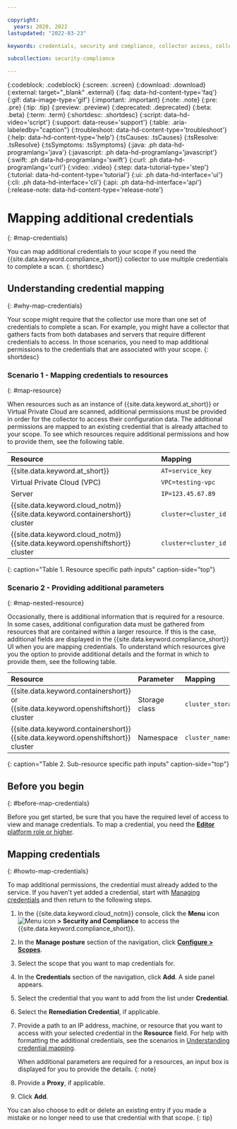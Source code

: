 ```yaml
---

copyright:
  years: 2020, 2022
lastupdated: "2022-03-23"

keywords: credentials, security and compliance, collector access, collector communication, resource scan, configuration scanning, credentials stored

subcollection: security-compliance

---
```


{:codeblock: .codeblock}
{:screen: .screen}
{:download: .download}
{:external: target="_blank" .external}
{:faq: data-hd-content-type='faq'}
{:gif: data-image-type='gif'}
{:important: .important}
{:note: .note}
{:pre: .pre}
{:tip: .tip}
{:preview: .preview}
{:deprecated: .deprecated}
{:beta: .beta}
{:term: .term}
{:shortdesc: .shortdesc}
{:script: data-hd-video='script'}
{:support: data-reuse='support'}
{:table: .aria-labeledby="caption"}
{:troubleshoot: data-hd-content-type='troubleshoot'}
{:help: data-hd-content-type='help'}
{:tsCauses: .tsCauses}
{:tsResolve: .tsResolve}
{:tsSymptoms: .tsSymptoms}
{:java: .ph data-hd-programlang='java'}
{:javascript: .ph data-hd-programlang='javascript'}
{:swift: .ph data-hd-programlang='swift'}
{:curl: .ph data-hd-programlang='curl'}
{:video: .video}
{:step: data-tutorial-type='step'}
{:tutorial: data-hd-content-type='tutorial'}
{:ui: .ph data-hd-interface='ui'}
{:cli: .ph data-hd-interface='cli'}
{:api: .ph data-hd-interface='api'}
{:release-note: data-hd-content-type='release-note'}

# Mapping additional credentials
{: #map-credentials}

You can map additional credentials to your scope if you need the {{site.data.keyword.compliance_short}} collector to use multiple credentials to complete a scan.
{: shortdesc}


## Understanding credential mapping
{: #why-map-credentials}

Your scope might require that the collector use more than one set of credentials to complete a scan. For example, you might have a collector that gathers facts from both databases and servers that require different credentials to access. In those scenarios, you need to map additional permissions to the credentials that are associated with your scope. 
{: shortdesc}


### Scenario 1 - Mapping credentials to resources
{: #map-resource}

When resources such as an instance of {{site.data.keyword.at_short}} or Virtual Private Cloud are scanned, additional permissions must be provided in order for the collector to access their configuration data. The additional permissions are mapped to an existing credential that is already attached to your scope. To see which resources require additional permissions and how to provide them, see the following table.

| Resource | Mapping |
|:---------|:-------------------|
| {{site.data.keyword.at_short}} | `AT=service_key` |
| Virtual Private Cloud (VPC) | `VPC=testing-vpc` |
| Server | `IP=123.45.67.89` |
| {{site.data.keyword.cloud_notm}} {{site.data.keyword.containershort}} cluster | `cluster=cluster_id` |
| {{site.data.keyword.cloud_notm}} {{site.data.keyword.openshiftshort}} cluster | `cluster=cluster_id` |
{: caption="Table 1. Resource specific path inputs" caption-side="top"}


### Scenario 2 - Providing additional parameters
{: #map-nested-resource}

Occasionally, there is additional information that is required for a resource. In some cases, additional configuration data must be gathered from resources that are contained within a larger resource. If this is the case, additional fields are displayed in the {{site.data.keyword.compliance_short}} UI when you are mapping credentials. To understand which resources give you the option to provide additional details and the format in which to provide them, see the following table. 

| Resource | Parameter | Mapping |
|:---------|:-------------|:-------------------|
| {{site.data.keyword.containershort}} or {{site.data.keyword.openshiftshort}} cluster | Storage class | `cluster_storage_class_string` |
| {{site.data.keyword.containershort}} {{site.data.keyword.openshiftshort}} cluster | Namespace | `cluster_namespace_string` |
{: caption="Table 2. Sub-resource specific path inputs" caption-side="top"}


## Before you begin
{: #before-map-credentials}

Before you get started, be sure that you have the required level of access to view and manage credentials. To map a credential, you need the [**Editor** platform role or higher](/docs/security-compliance?topic=security-compliance-access-management).


## Mapping credentials
{: #howto-map-credentials}

To map additional permissions, the credential must already added to the service. If you haven't yet added a credential, start with [Managing credentials](/docs/security-compliance?topic=security-compliance-credentials) and then return to the following steps.

1. In the {{site.data.keyword.cloud_notm}} console, click the **Menu** icon ![Menu icon](../icons/icon_hamburger.svg) **> Security and Compliance** to access the {{site.data.keyword.compliance_short}}.
2. In the **Manage posture** section of the navigation, click [**Configure > Scopes**](https://{DomainName}/security-compliance/scopes).
3. Select the scope that you want to map credentials for.
4. In the **Credentials** section of the navigation, click **Add**. A side panel appears. 
5. Select the credential that you want to add from the list under **Credential**.
6. Select the **Remediation Credential**, if applicable. 
7. Provide a path to an IP address, machine, or resource that you want to access with your selected credential in the **Resource** field. For help with formatting the additional credentials, see the scenarios in [Understanding credential mapping](#why-map-credentials).

   When additional parameters are required for a resources, an input box is displayed for you to provide the details.
   {: note}

8. Provide a **Proxy**, if applicable.
9. Click **Add**.


You can also choose to edit or delete an existing entry if you made a mistake or no longer need to use that credential with that scope.
{: tip}
